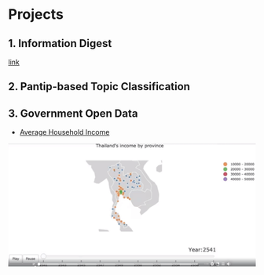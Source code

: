 # Projects

## 1. Information Digest
[link](natural_language_processing/information_digest)


## 2. Pantip-based Topic Classification

## 3. Government Open Data
* [Average Household Income](government_open_data)

![](government_open_data/docs/household-income.gif) 

